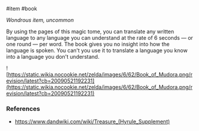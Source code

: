  #item #book

*Wondrous item, uncommon*

By using the pages of this magic tome, you can translate any written language to any language you can understand at the rate of 6 seconds — or one round — per word. The book gives you no insight into how the language is spoken. You can't you use it to translate a language you know into a language you don't understand.

![https://static.wikia.nocookie.net/zelda/images/6/62/Book_of_Mudora.png/revision/latest?cb=20090521192231](https://static.wikia.nocookie.net/zelda/images/6/62/Book_of_Mudora.png/revision/latest?cb=20090521192231)

### References

* https://www.dandwiki.com/wiki/Treasure_(Hyrule_Supplement)
